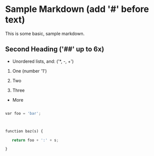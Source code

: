 # Sample Markdown (add '#' before text)

This is some basic, sample markdown.

## Second Heading ('##' up to 6x)

 * Unordered lists, and: ('*, -, +')
  1. One (number '1')
  1. Two
  1. Three
 * More

```python
var foo = 'bar';

function baz(s) {
   return foo + ':' + s;
}
```